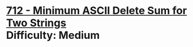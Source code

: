 # [712 - Minimum ASCII Delete Sum for Two Strings](https://leetcode.com/problems/minimum-ascii-delete-sum-for-two-strings/) </br> Difficulty: Medium